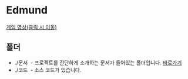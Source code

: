 # Edmund

[게임 영상(클릭 시 이동)](https://www.youtube.com/watch?v=QtSmy6TeAJA)<br>

## 폴더
- ./문서
  - 프로젝트를 간단하게 소개하는 문서가 들어있는 폴더입니다. [바로가기](문서/Edmund.md)
- ./코드
  - 소스 코드가 있습니다.
